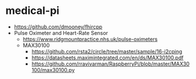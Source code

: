 medical-pi
==========
- https://github.com/dmooney/fhircpp
- Pulse Oximeter and Heart-Rate Sensor
  - https://www.ridgmountpractice.nhs.uk/pulse-oximeters
  - MAX30100
    - https://github.com/rsta2/circle/tree/master/sample/16-i2cping
    - https://datasheets.maximintegrated.com/en/ds/MAX30100.pdf
    - https://github.com/rravivarman/RaspberryPi/blob/master/MAX30100/max30100.py
